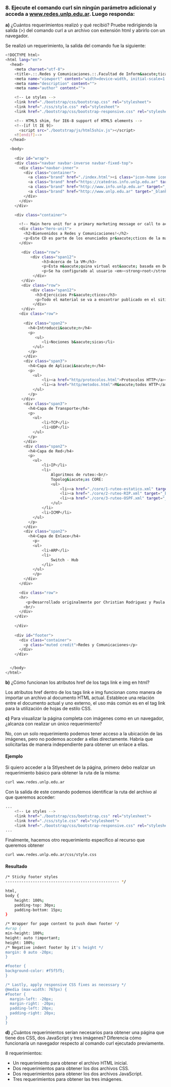 ### 8. Ejecute el comando curl sin ningún parámetro adicional y acceda a www.redes.unlp.edu.ar. Luego responda:

<b>a)</b> ¿Cuántos requerimientos realizó y qué recibió? Pruebe redirigiendo la salida (>) del comando curl a un archivo con extensión html y abrirlo con un navegador.

Se realizó un requerimiento, la salida del comando fue la siguiente:

```bash
<!DOCTYPE html>
<html lang="en">
  <head>
    <meta charset="utf-8">
    <title>.::.Redes y Comunicaciones.::.Facultad de Inform&aacute;tica.::.UNLP.::.</title>
    <meta name="viewport" content="width=device-width, initial-scale=1.0">
    <meta name="description" content="">
    <meta name="author" content="">

    <!-- Le styles -->
    <link href="./bootstrap/css/bootstrap.css" rel="stylesheet">
    <link href="./css/style.css" rel="stylesheet">
    <link href="./bootstrap/css/bootstrap-responsive.css" rel="stylesheet">

    <!-- HTML5 shim, for IE6-8 support of HTML5 elements -->
    <!--[if lt IE 9]>
      <script src="./bootstrap/js/html5shiv.js"></script>
    <![endif]-->
  </head>

  <body>
      
    <div id="wrap">
    <div class="navbar navbar-inverse navbar-fixed-top">
      <div class="navbar-inner">
        <div class="container">
          <a class="brand" href="./index.html"><i class="icon-home icon-white"></i></a>
          <a class="brand" href="https://catedras.info.unlp.edu.ar" target="_blank">Redes y Comunicaciones</a>
          <a class="brand" href="http://www.info.unlp.edu.ar" target="_blank">Facultad de Inform&aacute;tica</a>
          <a class="brand" href="http://www.unlp.edu.ar" target="_blank">UNLP</a>
        </div>
      </div>
    </div>

    <div class="container">

      <!-- Main hero unit for a primary marketing message or call to action -->
      <div class="hero-unit">
        <h2>Bienvenidos a Redes y Comunicaciones!</h2>
        <p>Este CD es parte de los enunciados pr&aacute;cticos de la materia Redes y Comunicaciones de la carrera de Licenciatura en Inform&aacute;tica de la UNLP para la cursada del presente a&ntilde;o y servir&aacute; como herramienta para la realizaci&oacute;n de los trabajos pr&aacute;cticos.</p>
      </div>

       <div class="row">
           <div class="span12">
                <h3>Acerca de la VM</h3>
                <p>Esta m&aacute;quina virtual est&aacute; basada en Debian GNU/Linux y fue creada por la c&aacute;tedra de Redes y Comunicaciones de la carrera de Licenciatura en Inform&aacute;tica de la UNLP para incluir las herramientas y configuraciones que se utilizar&aacute;n a lo largo de la cursada.</p>
                <p>Se ha configurado al usuario <em><strong>root</strong></em> y al usuario <em><strong>redes</strong></em> con la misma contrase&ntilde;a: <strong>redes</strong>.</p>
            </div>
       </div>
       <div class="row">
           <div class="span12">
             <h3>Ejercicios Pr&aacute;cticos</h3>
             <p>Todo el material se va a encontrar publicado en el sitio de la c&aacute;tedra en <a href="https://catedras.info.unlp.edu.ar/" target="_blank">https://catedras.info.unlp.edu.ar/</a>.</p>
            </div>
       </div>
      <div class="row">
          
        <div class="span2">
          <h4>Introducci&oacute;n</h4>
          <p>
             <ul>
                <li>Nociones b&aacute;sicas</li>
            </ul>
          </p>
        </div>
        <div class="span3">
          <h4>Capa de Aplicaci&oacute;n</h4>
          <p>
            <ul>
                <li><a href="http/protocolos.html">Protocolos HTTP</a></li>
                <li><a href="http/metodos.html">M&eacute;todos HTTP</a></li>
            </ul>
          </p>
       </div>
        <div class="span3">
          <h4>Capa de Transporte</h4>
          <p>
            <ul>
                <li>TCP</li>
                <li>UDP</li>
            </ul>
          </p>
        </div>
        <div class="span2">
          <h4>Capa de Red</h4>
          <p>
            <ul>
                <li>IP</li>
                <li>
                    Algoritmos de ruteo:<br/>
                    Topolog&iacute;as CORE:
                    <ul>
                        <li><a href="./core/1-ruteo-estatico.xml" target="_blank">Est&aacute;tico</a></li>
                        <li><a href="./core/2-ruteo-RIP.xml" target="_blank">RIP</a></li>
                        <li><a href="./core/3-ruteo-OSPF.xml" target="_blank">OSPF</a></li>
                    </ul>
                </li>
                <li>ICMP</li>
            </ul>
          </p>
        </div>
        <div class="span2">
          <h4>Capa de Enlace</h4>
            <p>
            <ul>
                <li>ARP</li>
                <li>
                    Switch - Hub
                </li>
            </ul>
            </p>
        </div>
      </div>

      <div class="row">
      <hr>
         <p>Desarrollado originalmente por Christian Rodriguez y Paula Venosa en el año 2007, modificado en 2013 por el grupo de desarrollo de Lihuen GNU/Linux y en 2016 y 2020 por Leandro Di Tommaso.</p>
        <br/>
      </div>
    </div> 
    
    </div>
    
    <div id="footer">
      <div class="container">
        <p class="muted credit">Redes y Comunicaciones</p>
      </div>
    </div>


  </body>
</html>
```

<b>b)</b> ¿Cómo funcionan los atributos href de los tags link e img en html?

Los atributos href dentro de los tags link e img funcionan como manera de importar un archivo al documento HTML actual.
Establece una relación entre el documento actual y uno externo, el uso más común es en el tag link para la utilización de hojas de estilo CSS.

<b>c)</b> Para visualizar la página completa con imágenes como en un navegador, ¿alcanza con realizar un único requerimiento?

No, con un solo requerimiento podemos tener acceso a la ubicación de las imágenes, pero no podemos acceder a ellas directamente. Habría que solicitarlas de manera independiente para obtener un enlace a ellas.

#### Ejemplo

Si quiero acceder a la Stlyesheet de la página, primero debo realizar un requerimiento básico para obtener la ruta de la misma:

```bash
curl www.redes.unlp.edu.ar
```

Con la salida de este comando podemos identificar la ruta del archivo al que queremos acceder:

```bash
...
    <!-- Le styles -->
    <link href="./bootstrap/css/bootstrap.css" rel="stylesheet">
    <link href="./css/style.css" rel="stylesheet">
    <link href="./bootstrap/css/bootstrap-responsive.css" rel="stylesheet">
...
```

Finalmente, hacemos otro requerimiento específico al recurso que queremos obtener

```bash
curl www.redes.unlp.edu.ar/css/style.css
```

#### Resultado

```bash
/* Sticky footer styles
-------------------------------------------------- */

html,
body {
    height: 100%;
    padding-top: 30px;
    padding-bottom: 15px;
}

/* Wrapper for page content to push down footer */
#wrap {
min-height: 100%;
height: auto !important;
height: 100%;
/* Negative indent footer by it's height */
margin: 0 auto -20px;
}

#footer {
background-color: #f5f5f5;
}

/* Lastly, apply responsive CSS fixes as necessary */
@media (max-width: 767px) {
#footer {
  margin-left: -20px;
  margin-right: -20px;
  padding-left: 20px;
  padding-right: 20px;
}
}
```

<b>d)</b> ¿Cuántos requerimientos serían necesarios para obtener una página que tiene dos CSS, dos JavaScript y tres imágenes? Diferencia cómo funcionaría un navegador respecto al comando curl ejecutado previamente.

8 requerimientos:
- Un requerimiento para obtener el archivo HTML inicial.
- Dos requerimientos para obtener los dos archivos CSS.
- Dos requerimientos para obtener los dos archivos JavaScript.
- Tres requerimientos para obtener las tres imágenes.